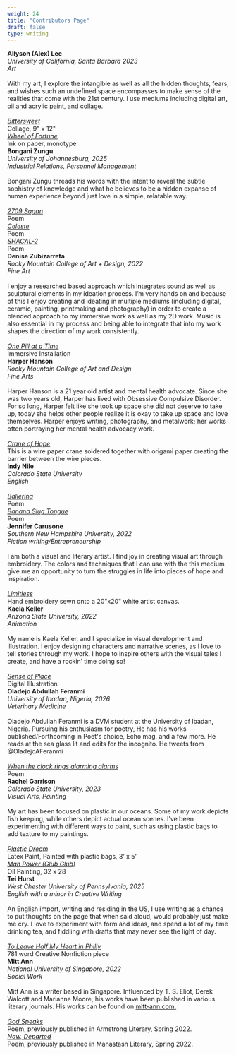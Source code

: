 ```yaml
---
weight: 24
title: "Contributors Page"
draft: false
type: writing
---
```



<div class="contributors">
 <strong>Allyson (Alex) Lee</strong><br>
  <em>University of California, Santa Barbara 2023<br>
    Art</em><br> <br>
   With my art, I explore the intangible as well as all the hidden thoughts, fears, and wishes such an undefined space encompasses to make sense of the realities that come with the 21st century. I use mediums including digital art, oil and acrylic paint, and collage. <br><br>
    <a href="/issue-6/bittersweet/"><em>Bittersweet</em></a><br>
    Collage, 9" x 12"<br>
    <a href="/issue-6/wheel-of-fortune/"><em>Wheel of Fortune</em></a><br>
     Ink on paper, monotype <br>
     </div>

<div class="contributors">
 <strong> Bongani Zungu</strong><br>
  <em>University of Johannesburg, 2025<br>
    Industrial Relations, Personnel Management</em><br> <br>
Bongani Zungu threads his words with the intent to reveal the subtle sophistry of knowledge and what he believes to be a hidden expanse of human experience beyond just love in a simple, relatable way.<br><br>
   <a href="/issue-6/2709-sagan/"><em>2709 Sagan</em></a><br>
     Poem <br>
   <a href="/issue-6/celeste/"><em>Celeste</em></a><br>
     Poem <br>
    <a href="/issue-6/shacal-2/"><em>SHACAL-2</em></a><br>
    Poem<br>
      </div>

<div class="contributors">
 <strong>Denise Zubizarreta</strong><br>
  <em>Rocky Mountain College of Art + Design, 2022<br>
    Fine Art</em><br> <br>
I enjoy a researched based approach which integrates sound as well as sculptural elements in my ideation process. I’m very hands on and because of this I enjoy creating and ideating in multiple mediums (including digital, ceramic, painting, printmaking and photography) in order to create a blended approach to my immersive work as well as my 2D work. Music is also essential in my process and being able to integrate that into my work shapes the direction of my work consistently. <br><br>
   <a href="/issue-6/one-pill-at-a-time/"><em>One Pill at a Time</em></a><br>
      Immersive Installation  <br>
      </div>

<div class="contributors">
 <strong>Harper Hanson</strong><br>
  <em>Rocky Mountain College of Art and Design<br>
    Fine Arts</em><br> <br>
    Harper Hanson is a 21 year old artist and mental health advocate. Since she was two years old, Harper has lived with Obsessive Compulsive Disorder. For so long, Harper felt like she took up space she did not deserve to take up, today she helps other people realize it is okay to take up space and love themselves. Harper enjoys writing, photography, and metalwork; her works often portraying her mental health advocacy work.<br><br>
    <a href="/issue-6/crane-of-hope/"><em>Crane of Hope</em></a><br>
     This is a wire paper crane soldered together with origami paper creating the barrier between the wire pieces. <br>
     </div>

<div class="contributors">
 <strong>Indy Nile</strong><br>
  <em>Colorado State University<br>
    English</em><br> <br>
    <a href="/issue-6/ballerina/"><em>Ballerina</em></a><br>
    Poem<br>
     <a href="/issue-6/banana-slug-tongue/"><em>Banana Slug Tongue</em></a><br>
    Poem<br>
     </div>

<div class="contributors">
 <strong> Jennifer Carusone </strong><br>
  <em>Southern New Hampshire University, 2022<br>
    Fiction writing/Entrepreneurship</em><br> <br>
    I am both a visual and literary artist. I find joy in creating visual art through embroidery.
The colors and techniques that I can use with the this medium give me an opportunity to turn the struggles in life into pieces of hope and inspiration.<br><br>
    <a href="/issue-6/limitless/"><em>Limitless</em></a><br>
     Hand embroidery sewn onto a 20"x20" white artist canvas. <br>
     </div>

<div class="contributors">
 <strong>  Kaela Keller  </strong><br>
  <em>Arizona State University, 2022<br>
    Animation</em><br> <br>
    My name is Kaela Keller, and I specialize in visual development and illustration. I enjoy designing characters and narrative scenes, as I love to tell stories through my work. I hope to inspire others with the visual tales I create, and have a rockin’ time doing so!<br><br>
    <a href="/issue-6/sense-of-place/"><em>Sense of Place</em></a><br>
      Digital Illustration  <br>
     </div>

<div class="contributors">
 <strong> Oladejo Abdullah Feranmi </strong><br>
  <em>University of Ibadan, Nigeria, 2026<br>
    Veterinary Medicine</em><br> <br>
    Oladejo Abdullah Feranmi is a DVM student at the University of Ibadan, Nigeria. Pursuing his enthusiasm for poetry, He has his works published/Forthcoming in Poet's choice, Echo mag, and a few more. He reads at the sea glass lit and edits for the incognito. He tweets from @OladejoAFeranmi
<br><br>
    <a href="/issue-6/when-the-clock-rings-alarming-alarms/"><em>When the clock rings alarming alarms</em></a><br>
      Poem<br>
     </div>

<div class="contributors">
 <strong> Rachel Garrison</strong><br>
  <em>Colorado State University, 2023<br>
    Visual Arts, Painting </em><br> <br>
    My art has been focused on plastic in our oceans. Some of my work depicts fish keeping, while others depict actual ocean scenes. I’ve been experimenting with different ways to paint, such as using plastic bags to add texture to my paintings. <br><br>
    <a href="/issue-6/plastic-dream/"><em>Plastic Dream</em></a><br>
     Latex Paint, Painted with plastic bags, 3’ x 5’  <br>
     <a href="/issue-6/man-power-glub-glub/"><em>Man Power (Glub Glub)</em></a><br>
      Oil Painting, 32 x 28 <br>
     </div>

<div class="contributors">
 <strong>Tei Hurst</strong><br>
  <em>West Chester University of Pennsylvania, 2025<br>
    English with a minor in Creative Writing</em><br> <br>
    An English import, writing and residing in the US, I use writing as a chance to put thoughts on the page that when said aloud, would probably just make me cry. I love to experiment with form and ideas, and spend a lot of my time drinking tea, and fiddling with drafts that may never see the light of day.<br><br>
    <a href="/issue-6/to-leave-half-my-heart-in-philly/"><em>To Leave Half My Heart in Philly</em></a><br>
     781 word Creative Nonfiction piece <br>
     </div>



<div class="contributors">
 <strong>Mitt Ann</strong><br>
  <em>National University of Singapore, 2022<br>
    Social Work</em><br> <br>
    Mitt Ann is a writer based in Singapore. Influenced by T. S. Eliot, Derek Walcott and Marianne Moore, his works have been published in various literary journals. His works can be found on <a href="https://mitt-ann.com">mitt-ann.com.</a> <br><br>
    <a href="/issue-6/god-speaks/"><em>God Speaks</em></a><br>
    Poem, previously published in Armstrong Literary, Spring 2022.<br>
    <a href="/issue-6/now-departed/"><em>Now, Departed</em></a><br>
    Poem, previously published in Manastash Literary, Spring 2022. <br>
     </div>
